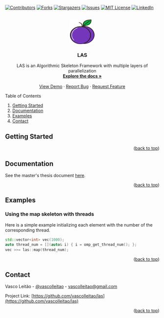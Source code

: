 <div id="top"></div>
<!--
*** Thanks for checking out the Best-README-Template. If you have a suggestion
*** that would make this better, please fork the repo and create a pull request
*** or simply open an issue with the tag "enhancement".
*** Don't forget to give the project a star!
*** Thanks again! Now go create something AMAZING! :D
-->



<!-- PROJECT SHIELDS -->
<!--
*** I'm using markdown "reference style" links for readability.
*** Reference links are enclosed in brackets [ ] instead of parentheses ( ).
*** See the bottom of this document for the declaration of the reference variables
*** for contributors-url, forks-url, etc. This is an optional, concise syntax you may use.
*** https://www.markdownguide.org/basic-syntax/#reference-style-links
-->
[![Contributors][contributors-shield]][contributors-url]
[![Forks][forks-shield]][forks-url]
[![Stargazers][stars-shield]][stars-url]
[![Issues][issues-shield]][issues-url]
[![MIT License][license-shield]][license-url]
[![LinkedIn][linkedin-shield]][linkedin-url]



<!-- PROJECT LOGO -->


<br />
<div align="center">
  <a href="https://github.com/vascolleitao/las">
    <img src="images/plum.png" alt="Logo" width="80" height="80">
  </a>

<h3 align="center">LAS</h3>

  <p align="center">
    LAS is an Algorithmic Skeleton Framework with multiple layers of parallelization 
    <br />
    <a href="https://github.com/vascolleitao/las"><strong>Explore the docs »</strong></a>
    <br />
    <br />
    <a href="https://github.com/vascolleitao/las">View Demo</a>
    ·
    <a href="https://github.com/vascolleitao/las/issues">Report Bug</a>
    ·
    <a href="https://github.com/vascolleitao/las/issues">Request Feature</a>
  </p>
</div>



<!-- TABLE OF CONTENTS -->
  <summary>Table of Contents</summary>
  <ol>
    <li> <a href="#getting-started">Getting Started</a> </li>
    <li><a href="#documentation">Documentation</a></li>
    <li><a href="#examples">Examples</a></li>
    <li><a href="#contact">Contact</a></li>
  </ol>


<!-- Getting Started -->
## Getting Started
<p align="right">(<a href="#top">back to top</a>)</p>

<!-- Documentation -->
## Documentation

See the master's thesis document
 <a href="vascolleitao.github.io/pdfs/skl_master_thesis.pdf" target="_blank">here</a>.


<p align="right">(<a href="#top">back to top</a>)</p>

<!-- Examples -->
## Examples

### Using the map skeleton with threads

Here is a simple example initializing each element with the number of the corresponding thread.

```cpp
std::vector<int> vec(1000);
auto thread_num = [](auto& i) { i = omp_get_thread_num(); };
vec >>= las::map(thread_num);
```

<p align="right">(<a href="#top">back to top</a>)</p>

<!-- CONTACT -->
## Contact

Vasco Leitão - [@vascolleitao](https://twitter.com/vascolleitao) - vascolleitao@gmail.com

Project Link: [https://github.com/vascolleitao/las](https://github.com/vascolleitao/las)

<p align="right">(<a href="#top">back to top</a>)</p>





<!-- MARKDOWN LINKS & IMAGES -->
<!-- https://www.markdownguide.org/basic-syntax/#reference-style-links -->
[contributors-shield]: https://img.shields.io/github/contributors/vascolleitao/las.svg?style=for-the-badge
[contributors-url]: https://github.com/vascolleitao/las/graphs/contributors
[forks-shield]: https://img.shields.io/github/forks/vascolleitao/las.svg?style=for-the-badge
[forks-url]: https://github.com/vascolleitao/las/network/members
[stars-shield]: https://img.shields.io/github/stars/vascolleitao/las.svg?style=for-the-badge
[stars-url]: https://github.com/vascolleitao/las/stargazers
[issues-shield]: https://img.shields.io/github/issues/vascolleitao/las.svg?style=for-the-badge
[issues-url]: https://github.com/vascolleitao/las/issues
[license-shield]: https://img.shields.io/github/license/vascolleitao/las.svg?style=for-the-badge
[license-url]: https://github.com/vascolleitao/las/blob/master/LICENSE.txt
[linkedin-shield]: https://img.shields.io/badge/-LinkedIn-black.svg?style=for-the-badge&logo=linkedin&colorB=555
[linkedin-url]: https://linkedin.com/in/vascolleitao


